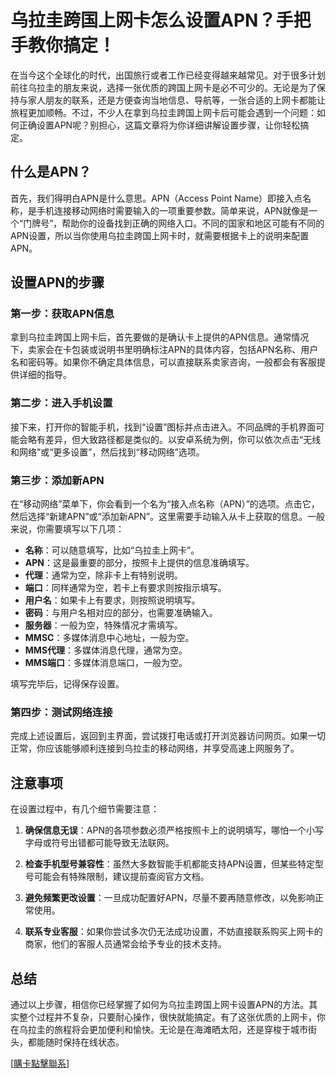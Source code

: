 # 乌拉圭跨国上网卡怎么设置APN？手把手教你搞定！

在当今这个全球化的时代，出国旅行或者工作已经变得越来越常见。对于很多计划前往乌拉圭的朋友来说，选择一张优质的跨国上网卡是必不可少的。无论是为了保持与家人朋友的联系，还是方便查询当地信息、导航等，一张合适的上网卡都能让旅程更加顺畅。不过，不少人在拿到乌拉圭跨国上网卡后可能会遇到一个问题：如何正确设置APN呢？别担心，这篇文章将为你详细讲解设置步骤，让你轻松搞定。

## 什么是APN？

首先，我们得明白APN是什么意思。APN（Access Point Name）即接入点名称，是手机连接移动网络时需要输入的一项重要参数。简单来说，APN就像是一个“门牌号”，帮助你的设备找到正确的网络入口。不同的国家和地区可能有不同的APN设置，所以当你使用乌拉圭跨国上网卡时，就需要根据卡上的说明来配置APN。

## 设置APN的步骤

### 第一步：获取APN信息

拿到乌拉圭跨国上网卡后，首先要做的是确认卡上提供的APN信息。通常情况下，卖家会在卡包装或说明书里明确标注APN的具体内容，包括APN名称、用户名和密码等。如果你不确定具体信息，可以直接联系卖家咨询，一般都会有客服提供详细的指导。

### 第二步：进入手机设置

接下来，打开你的智能手机，找到“设置”图标并点击进入。不同品牌的手机界面可能会略有差异，但大致路径都是类似的。以安卓系统为例，你可以依次点击“无线和网络”或“更多设置”，然后找到“移动网络”选项。

### 第三步：添加新APN

在“移动网络”菜单下，你会看到一个名为“接入点名称（APN）”的选项。点击它，然后选择“新建APN”或“添加新APN”。这里需要手动输入从卡上获取的信息。一般来说，你需要填写以下几项：

- **名称**：可以随意填写，比如“乌拉圭上网卡”。
- **APN**：这是最重要的部分，按照卡上提供的信息准确填写。
- **代理**：通常为空，除非卡上有特别说明。
- **端口**：同样通常为空，若卡上有要求则按指示填写。
- **用户名**：如果卡上有要求，则按照说明填写。
- **密码**：与用户名相对应的部分，也需要准确输入。
- **服务器**：一般为空，特殊情况才需填写。
- **MMSC**：多媒体消息中心地址，一般为空。
- **MMS代理**：多媒体消息代理，通常为空。
- **MMS端口**：多媒体消息端口，一般为空。

填写完毕后，记得保存设置。

### 第四步：测试网络连接

完成上述设置后，返回到主界面，尝试拨打电话或打开浏览器访问网页。如果一切正常，你应该能够顺利连接到乌拉圭的移动网络，并享受高速上网服务了。

## 注意事项

在设置过程中，有几个细节需要注意：

1. **确保信息无误**：APN的各项参数必须严格按照卡上的说明填写，哪怕一个小写字母或符号出错都可能导致无法联网。
   
2. **检查手机型号兼容性**：虽然大多数智能手机都能支持APN设置，但某些特定型号可能会有特殊限制，建议提前查阅官方文档。

3. **避免频繁更改设置**：一旦成功配置好APN，尽量不要再随意修改，以免影响正常使用。

4. **联系专业客服**：如果你尝试多次仍无法成功设置，不妨直接联系购买上网卡的商家，他们的客服人员通常会给予专业的技术支持。

## 总结

通过以上步骤，相信你已经掌握了如何为乌拉圭跨国上网卡设置APN的方法。其实整个过程并不复杂，只要耐心操作，很快就能搞定。有了这张优质的上网卡，你在乌拉圭的旅程将会更加便利和愉快。无论是在海滩晒太阳，还是穿梭于城市街头，都能随时保持在线状态。

[[購卡點擊聯系](https://t.me/s/SXDXQF)]